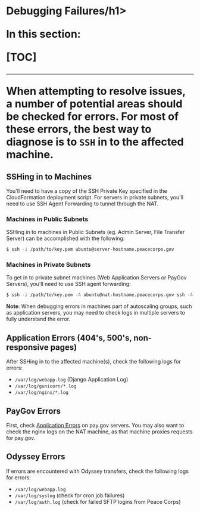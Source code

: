 <h1>Debugging Failures/h1>

In this section:

[TOC]

<hr>

When attempting to resolve issues, a number of potential areas should be checked for errors. For most of these errors, the best way to diagnose is to `SSH` in to the affected machine.

## SSHing in to Machines
You'll need to have a copy of the SSH Private Key specified in the CloudFormation deployment script. For servers in private subnets, you'll need to use SSH Agent Forwarding to tunnel through the NAT.

### Machines in Public Subnets
SSHing in to machines in Public Subnets (eg. Admin Server, File Transfer Server) can be accomplished with the following:

```bash
$ ssh -i /path/to/key.pem ubuntu@server-hostname.peacecorps.gov
```

### Machines in Private Subnets
To get in to private subnet machines (Web Application Servers or PayGov Servers), you'll need to use SSH agent forwarding:

```bash
$ ssh -i /path/to/key.pem -A ubuntu@nat-hostname.peacecorps.gov ssh -A ubuntu@server-ip-address
```

**Note**: When debugging errors in machines part of autoscaling groups, such as application servers, you may need to check logs in multiple servers to fully understand the error.

## Application Errors (404's, 500's, non-responsive pages)

After SSHing in to the affected machine(s), check the following logs for errors:

- `/var/log/webapp.log` (Django Application Log)
- `/var/log/gunicorn/*.log`
- `/var/log/nginx/*.log`

## PayGov Errors
First, check [Application Errors](#application-errors) on pay.gov servers. You may also want to check the nginx logs on the NAT machine, as that machine proxies requests for pay.gov.

## Odyssey Errors
If errors are encountered with Odyssey transfers, check the following logs for errors:

- `/var/log/webapp.log`
- `/var/log/syslog` (check for cron job failures)
- `/var/log/auth.log` (check for failed SFTP logins from Peace Corps)